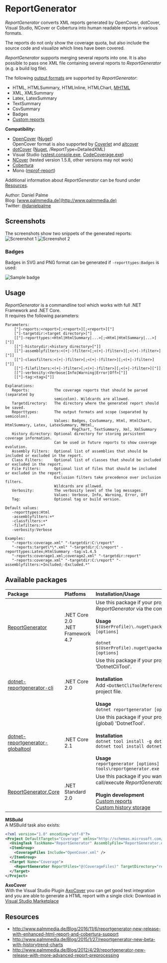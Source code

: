 # ReportGenerator
*ReportGenerator* converts XML reports generated by OpenCover, dotCover, Visual Studio, NCover or Cobertura into human readable reports in various formats.

The reports do not only show the coverage quota, but also include the source code and visualize which lines have been covered.

*ReportGenerator* supports merging several reports into one.
It is also possible to pass one XML file containing several reports to *ReportGenerator* (e.g. a build log file).

The following [output formats](https://github.com/danielpalme/ReportGenerator/wiki/Output-formats) are supported by *ReportGenerator*:
* HTML, HTMLSummary, HTMLInline, HTMLChart, [MHTML](https://en.wikipedia.org/wiki/MHTML)
* XML, XMLSummary
* Latex, LatexSummary
* TextSummary
* CsvSummary
* Badges
* [Custom reports](https://github.com/danielpalme/ReportGenerator/wiki/Custom-reports)

**Compatibility:**
* [OpenCover](https://github.com/OpenCover/opencover) ([Nuget](https://www.nuget.org/packages/OpenCover))  
  OpenCover format is also supported by [Coverlet](https://github.com/tonerdo/coverlet/) and [altcover](https://github.com/SteveGilham/altcover)
* [dotCover](https://www.jetbrains.com/dotcover/help/dotCover__Console_Runner_Commands.html) ([Nuget](https://www.nuget.org/packages/JetBrains.dotCover.CommandLineTools/), /ReportType=DetailedXML)
* Visual Studio ([vstest.console.exe](https://github.com/danielpalme/ReportGenerator/wiki/Visual-Studio-Coverage-Tools#vstestconsoleexe), [CodeCoverage.exe](https://github.com/danielpalme/ReportGenerator/wiki/Visual-Studio-Coverage-Tools#codecoverageexe))
* [NCover](https://www.ncover.com/info/download) (tested version 1.5.8, other versions may not work)
* [Cobertura](https://github.com/cobertura/cobertura)
* Mono ([mprof-report](https://www.mono-project.com/docs/debug+profile/profile/profiler/#analyzing-the-profile-data)) 

Additional information about *ReportGenerator* can be found under [Resources](#resources).

Author: Daniel Palme  
Blog: [www.palmmedia.de](http://www.palmmedia.de)  
Twitter: [@danielpalme](https://twitter.com/danielpalme)  

## Screenshots
The screenshots show two snippets of the generated reports:
![Screenshot 1](https://danielpalme.github.io/ReportGenerator/resources/screenshot1.png)
![Screenshot 2](https://danielpalme.github.io/ReportGenerator/resources/screenshot2.png)

### Badges
Badges in SVG and PNG format can be generated if `-reporttypes:Badges` is used:

![Sample badge](https://danielpalme.github.io/ReportGenerator/resources/badge.svg)

## Usage
*ReportGenerator* is a commandline tool which works with full .NET Framework and .NET Core.  
It requires the following parameters:

```
Parameters:
    ["]-reports:<report>[;<report>][;<report>]["]
    ["]-targetdir:<target directory>["]
    [["]-reporttypes:<Html|HtmlSummary|...>[;<Html|HtmlSummary|...>]["]]
    [["]-historydir:<history directory>["]]
    [["]-assemblyfilters:<(+|-)filter>[;<(+|-)filter>][;<(+|-)filter>]["]]
    [["]-classfilters:<(+|-)filter>[;<(+|-)filter>][;<(+|-)filter>]["]]
    [["]-filefilters:<(+|-)filter>[;<(+|-)filter>][;<(+|-)filter>]["]]
    [["]-verbosity:<Verbose|Info|Warning|Error|Off>["]]
    [["]-tag:<tag>["]]

Explanations:
   Reports:           The coverage reports that should be parsed (separated by 
                      semicolon). Wildcards are allowed.
   Targetdirectory:   The directory where the generated report should be saved.
   Reporttypes:       The output formats and scope (separated by semicolon).
                      Values: Badges, CsvSummary, Html, HtmlChart, HtmlSummary, Latex, LatexSummary, MHtml,
                              PngChart, TextSummary, Xml, XmlSummary
   History directory: Optional directory for storing persistent coverage information.
                      Can be used in future reports to show coverage evolution.
   Assembly Filters:  Optional list of assemblies that should be included or excluded in the report.
   Class Filters:     Optional list of classes that should be included or excluded in the report.
   File Filters:      Optional list of files that should be included or excluded in the report.
                      Exclusion filters take precedence over inclusion filters.                      
                      Wildcards are allowed.
   Verbosity:         The verbosity level of the log messages.
                      Values: Verbose, Info, Warning, Error, Off
   Tag:               Optional tag or build version.

Default values:
   -reporttypes:Html
   -assemblyfilters:+*
   -classfilters:+*
   -filefilters:+*
   -verbosity:Verbose

Examples:
   "-reports:coverage.xml" "-targetdir:C:\report"
   "-reports:target\*\*.xml" "-targetdir:C:\report" -reporttypes:Latex;HtmlSummary -tag:v1.4.5
   "-reports:coverage1.xml;coverage2.xml" "-targetdir:report"
   "-reports:coverage.xml" "-targetdir:C:\report" "-assemblyfilters:+Included;-Excluded.*"
```

## Available packages

|**Package**|**Platfoms**|**Installation/Usage**|
|:----------|:-----------|:---------------------|
|[ReportGenerator](https://www.nuget.org/packages/ReportGenerator)|.NET Core 2.0<br/>.NET Framework 4.7|Use this package if your project is based on *.NET Framework* or *.NET Core* and you want to use *ReportGenerator* via the command line or a build script.<br/><br/>**Usage**<br/>```$(UserProfile)\.nuget\packages\reportgenerator\x.y.z\tools\net47\ReportGenerator.exe [options]```<br/><br/>```dotnet $(UserProfile).nuget\packages\reportgenerator\x.y.z\tools\netcoreapp2.0\ReportGenerator.dll [options]```|
|[dotnet-reportgenerator-cli](https://www.nuget.org/packages/dotnet-reportgenerator-cli)|.NET Core 2.0|Use this package if your project is based on *.NET Core* and you want to use *ReportGenerator* as a 'DotnetCliTool'.<br/><br/>**Installation**<br/>Add `<DotNetCliToolReference Include="dotnet-reportgenerator-cli" Version="x.y.z" />` to your project file.<br/><br/>**Usage**<br/>```dotnet reportgenerator [options]```|
|[dotnet-reportgenerator-globaltool](https://www.nuget.org/packages/dotnet-reportgenerator-globaltool)|.NET Core 2.1|Use this package if your project is based on *.NET Core* and you want to use *ReportGenerator* as a (global) 'DotnetTool'.<br/><br/>**Installation**<br/>```dotnet tool install -g dotnet-reportgenerator-globaltool```<br/>```dotnet tool install dotnet-reportgenerator-globaltool --tool-path tools```<br/><br/>**Usage**<br/>```reportgenerator [options]```<br/>```tools\reportgenerator.exe [options]```|
|[ReportGenerator.Core](https://www.nuget.org/packages/ReportGenerator.Core)|.NET Standard 2.0|Use this package if you want to write a custom **plugin** for *ReportGenerator* or if you want to call/execute *ReportGenerator* within your code base.<br/><br/>**Plugin development**<br/>[Custom reports](https://github.com/danielpalme/ReportGenerator/wiki/Custom-reports)<br/>[Custom history storage](https://github.com/danielpalme/ReportGenerator/wiki/Custom-history-storage)|

**MSBuild**  
A MSBuild task also exists:

```xml
<?xml version="1.0" encoding="utf-8"?>
<Project DefaultTargets="Coverage" xmlns="http://schemas.microsoft.com/developer/msbuild/2003" ToolsVersion="4.0">
  <UsingTask TaskName="ReportGenerator" AssemblyFile="ReportGenerator.exe" />
  <ItemGroup>
    <CoverageFiles Include="OpenCover.xml" />
  </ItemGroup>
  <Target Name="Coverage">
    <ReportGenerator ReportFiles="@(CoverageFiles)" TargetDirectory="report" ReportTypes="Html;Latex" HistoryDirectory="history" AssemblyFilters="+Include;-Excluded" VerbosityLevel="Verbose" />
  </Target>
</Project>
```

**AxoCover**  
With the Visual Studio Plugin [AxoCover](https://github.com/axodox/AxoCover) you can get good test integration and you are able to generate a HTML report with a single click:
Download in [Visual Studio Marketplace](https://marketplace.visualstudio.com/items?itemName=axodox1.AxoCover)

## Resources

* http://www.palmmedia.de/Blog/2016/11/6/reportgenerator-new-release-with-enhanced-html-report-and-cobertura-support
* http://www.palmmedia.de/Blog/2015/1/27/reportgenerator-new-beta-with-historytrend-charts
* http://www.palmmedia.de/Blog/2012/4/29/reportgenerator-new-release-with-more-advanced-report-preprocessing